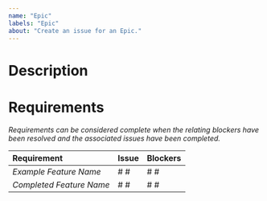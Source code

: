```yaml
---
name: "Epic"
labels: "Epic"
about: "Create an issue for an Epic."
---
```


# Description

<!--- A description of what the epic is about and what it involves; using as much detail as possible. --->
<!--- It should contain enough information so that anyone who needs to pick up the epic can understand what to do and take ownership of it. --->
<!--- ADD / REMOVE HERE --->

# Requirements

_Requirements can be considered complete when the relating blockers have been resolved and the associated issues have been completed._

| Requirement              | Issue                             | Blockers                          |
| :----------------------- | :-------------------------------- | :-------------------------------- |
| _Example Feature Name_   | #<link-to-issue> #<link-to-issue> | #<link-to-issue> #<link-to-issue> |
| _Completed Feature Name_ | #<link-to-issue> #<link-to-issue> | #<link-to-issue> #<link-to-issue> |

<!--- ADD / REMOVE HERE --->
